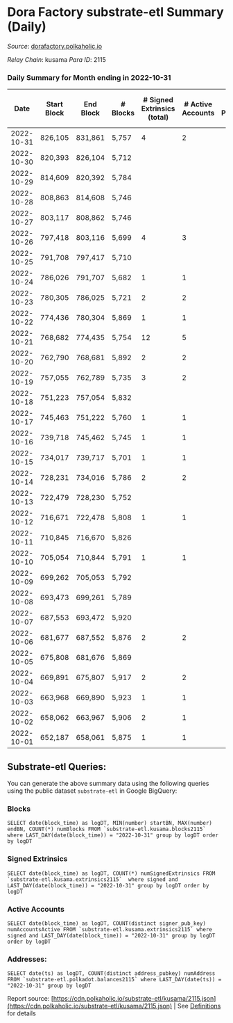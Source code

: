 # Dora Factory substrate-etl Summary (Daily)

_Source_: [dorafactory.polkaholic.io](https://dorafactory.polkaholic.io)

*Relay Chain*: kusama
*Para ID*: 2115



### Daily Summary for Month ending in 2022-10-31


| Date | Start Block | End Block | # Blocks | # Signed Extrinsics (total) | # Active Accounts | # Passive | # New | # Addresses with Balances | # Events | # Transfers | # XCM Transfers In | # XCM Transfers Out |
| ---- | ----------- | --------- | -------- | --------------------------- | ----------------- | --------- | ----- | ------------------------- | -------- | ----------- | ------------------ | ------------------- |
| 2022-10-31 | 826,105 | 831,861 | 5,757  | 4 | 2 |  |  | 373 | 11,546 | 4  |   |   |
| 2022-10-30 | 820,393 | 826,104 | 5,712  |  |  |  |  | 373 | 11,427 |   |   |   |
| 2022-10-29 | 814,609 | 820,392 | 5,784  |  |  |  |  |  | 11,571 |   |   |   |
| 2022-10-28 | 808,863 | 814,608 | 5,746  |  |  |  |  |  | 11,495 |   |   |   |
| 2022-10-27 | 803,117 | 808,862 | 5,746  |  |  |  |  |  | 11,495 |   |   |   |
| 2022-10-26 | 797,418 | 803,116 | 5,699  | 4 | 3 |  |  | 373 | 11,429 | 4  |   |   |
| 2022-10-25 | 791,708 | 797,417 | 5,710  |  |  |  |  | 373 | 11,424 |   |   |   |
| 2022-10-24 | 786,026 | 791,707 | 5,682  | 1 | 1 |  |  |  | 11,374 | 1  |   |   |
| 2022-10-23 | 780,305 | 786,025 | 5,721  | 2 | 2 |  |  |  | 11,459 | 2  |   |   |
| 2022-10-22 | 774,436 | 780,304 | 5,869  | 1 | 1 |  |  | 373 | 11,748 | 1  |   |   |
| 2022-10-21 | 768,682 | 774,435 | 5,754  | 12 | 5 |  |  |  | 11,581 | 2  |   |   |
| 2022-10-20 | 762,790 | 768,681 | 5,892  | 2 | 2 |  |  | 372 | 11,798 | 1  |   |   |
| 2022-10-19 | 757,055 | 762,789 | 5,735  | 3 | 2 |  |  |  | 11,487 |   |   |   |
| 2022-10-18 | 751,223 | 757,054 | 5,832  |  |  |  |  |  | 11,667 |   |   |   |
| 2022-10-17 | 745,463 | 751,222 | 5,760  | 1 | 1 |  |  |  | 11,529 | 1  |   |   |
| 2022-10-16 | 739,718 | 745,462 | 5,745  | 1 | 1 |  |  | 371 | 11,500 | 1  |   |   |
| 2022-10-15 | 734,017 | 739,717 | 5,701  | 1 | 1 |  |  | 371 | 11,411 | 1  |   |   |
| 2022-10-14 | 728,231 | 734,016 | 5,786  | 2 | 2 |  |  | 371 | 11,587 | 2  |   |   |
| 2022-10-13 | 722,479 | 728,230 | 5,752  |  |  |  |  |  | 11,507 |   |   |   |
| 2022-10-12 | 716,671 | 722,478 | 5,808  | 1 | 1 |  |  | 371 | 11,625 | 1  |   |   |
| 2022-10-11 | 710,845 | 716,670 | 5,826  |  |  |  |  | 371 | 11,656 |   |   |   |
| 2022-10-10 | 705,054 | 710,844 | 5,791  | 1 | 1 |  |  | 371 | 11,591 | 1  |   |   |
| 2022-10-09 | 699,262 | 705,053 | 5,792  |  |  |  |  | 371 | 11,587 |   |   |   |
| 2022-10-08 | 693,473 | 699,261 | 5,789  |  |  |  |  | 371 | 11,581 |   |   |   |
| 2022-10-07 | 687,553 | 693,472 | 5,920  |  |  |  |  | 371 | 11,844 |   |   |   |
| 2022-10-06 | 681,677 | 687,552 | 5,876  | 2 | 2 |  |  | 371 | 11,767 | 2  |   |   |
| 2022-10-05 | 675,808 | 681,676 | 5,869  |  |  |  |  | 371 | 11,741 |   |   |   |
| 2022-10-04 | 669,891 | 675,807 | 5,917  | 2 | 2 |  |  | 371 | 11,849 | 2  |   |   |
| 2022-10-03 | 663,968 | 669,890 | 5,923  | 1 | 1 |  |  |  | 11,856 | 1  |   |   |
| 2022-10-02 | 658,062 | 663,967 | 5,906  | 2 | 1 |  |  |  | 11,827 | 2  |   |   |
| 2022-10-01 | 652,187 | 658,061 | 5,875  | 1 | 1 |  |  |  | 11,759 | 1  |   |   |

## Substrate-etl Queries:
You can generate the above summary data using the following queries using the public dataset `substrate-etl` in Google BigQuery:


### Blocks
```
SELECT date(block_time) as logDT, MIN(number) startBN, MAX(number) endBN, COUNT(*) numBlocks FROM `substrate-etl.kusama.blocks2115`  where LAST_DAY(date(block_time)) = "2022-10-31" group by logDT order by logDT
```


### Signed Extrinsics
```
SELECT date(block_time) as logDT, COUNT(*) numSignedExtrinsics FROM `substrate-etl.kusama.extrinsics2115`  where signed and LAST_DAY(date(block_time)) = "2022-10-31" group by logDT order by logDT
```


### Active Accounts
```
SELECT date(block_time) as logDT, COUNT(distinct signer_pub_key) numAccountsActive FROM `substrate-etl.kusama.extrinsics2115` where signed and LAST_DAY(date(block_time)) = "2022-10-31" group by logDT order by logDT
```


### Addresses:
```
SELECT date(ts) as logDT, COUNT(distinct address_pubkey) numAddress FROM `substrate-etl.polkadot.balances2115` where LAST_DAY(date(ts)) = "2022-10-31" group by logDT
```



Report source: [https://cdn.polkaholic.io/substrate-etl/kusama/2115.json](https://cdn.polkaholic.io/substrate-etl/kusama/2115.json) | See [Definitions](/DEFINITIONS.md) for details
